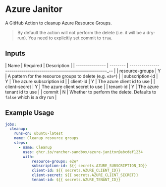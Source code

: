 # Azure Janitor

A GitHub Action to cleanup Azure Resource Groups.

> By default the action will not perform the delete (i.e. it will be a dry-run). You need to explicitly set commit to `true`.

## Inputs

| Name            | Required | Description                                                           |
| --------------- | -------- | ------------------------------------------------------------------_-- |
| resource-groups | Y        | A pattern for the resource groups to delete (e.g. `e2e*`)  |
| subscription-id | Y        | The azure subscription id                                             |
| client-id       | Y        | The azure client id to use                                            |
| client-secret   | Y        | The azure client secret to use                                        |
| tenant-id       | Y        | The azure tenant id to use                                            |
| commit          | N        | Whether to perform the delete. Defaults to `false` which is a dry run |

## Example Usage

```yaml
jobs:
  cleanup:
    runs-on: ubuntu-latest
    name: Cleanup resource groups
    steps:
      - name: Cleanup
        uses: ghcr.io/rancher-sandbox/azure-janitor@abcdef1234
        with:
            resource-groups: e2e*
            subscription-id: ${{ secrets.AZURE_SUBSCRIPTION_ID}}
            client-id: ${{ secrets.AZURE_CLIENT_ID}}
            client-secret: ${{ secrets.AZURE_CLIENT_SECRET}}
            tenant-id: ${{ secrets.AZURE_TENANT_ID}}
```
